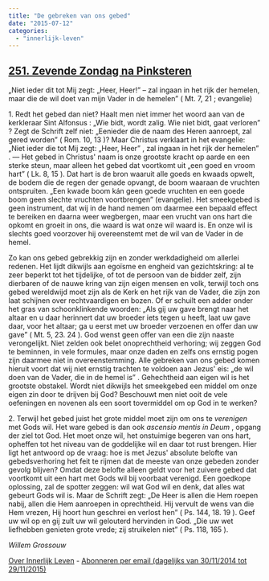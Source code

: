 ```yaml
---
title: "De gebreken van ons gebed"
date: "2015-07-12"
categories: 
  - "innerlijk-leven"
---
```


## [251\. Zevende Zondag na Pinksteren](http://ift.tt/1MnDIPp)

„Niet ieder dit tot Mij zegt: „Heer, Heer!” – zal ingaan in het rijk der hemelen, maar die de wil doet van mijn Vader in de hemelen” ( Mt. 7, 21 ; evangelie)

1\. Redt het gebed dan niet? Haalt men niet immer het woord aan van de kerkleraar Sint Alfonsus : „Wie bidt, wordt zalig. Wie niet bidt, gaat verloren” ? Zegt de Schrift zelf niet: „Eenieder die de naam des Heren aanroept, zal gered worden” ( Rom. 10, 13 )? Maar Christus verklaart in het evangelie: „Niet ieder die tot Mij zegt: „Heer, Heer” , zal ingaan in het rijk der hemelen” . — Het gebed in Christus' naam is onze grootste kracht op aarde en een sterke steun, maar alleen het gebed dat voortkomt uit „een goed en vroom hart” ( Lk. 8, 15 ). Dat hart is de bron waaruit alle goeds en kwaads opwelt, de bodem die de regen der genade opvangt, de boom waaraan de vruchten ontspruiten. „Een kwade boom kán geen goede vruchten en een goede boom geen slechte vruchten voortbrengen” (evangelie). Het smeekgebed is geen instrument, dat wij in de hand nemen om daarmee een bepaald effect te bereiken en daarna weer wegbergen, maar een vrucht van ons hart die opkomt en groeit in ons, die waard is wat onze wil waard is. En onze wil is slechts goed voorzover hij overeenstemt met de wil van de Vader in de hemel.

Zo kan ons gebed gebrekkig zijn en zonder werkdadigheid om allerlei redenen. Het lijdt dikwijls aan egoïsme en engheid van gezichtskring: al te zeer beperkt tot het tijdelijke, of tot de persoon van de bidder zelf, zijn dierbaren of de nauwe kring van zijn eigen mensen en volk, terwijl toch ons gebed wereldwijd moet zijn als de Kerk en het rijk van de Vader, die zijn zon laat schijnen over rechtvaardigen en bozen. Of er schuilt een adder onder het gras van schoonklinkende woorden: „Als gij uw gave brengt naar het altaar en u daar herinnert dat uw broeder iets tegen u heeft, laat uw gave daar, voor het altaar; ga u eerst met uw broeder verzoenen en offer dan uw gave” ( Mt. 5, 23. 24 ). God wenst geen offer van een die zijn naaste verongelijkt. Niet zelden ook belet onoprechtheid verhoring; wij zeggen God te beminnen, in vele formules, maar onze daden en zelfs ons ernstig pogen zijn daarmee niet in overeenstemming. Alle gebreken van ons gebed komen hieruit voort dat wij niet ernstig trachten te voldoen aan Jezus' eis: „de wil doen van de Vader, die in de hemel is” . Gehechtheid aan eigen wil is het grootste obstakel. Wordt niet dikwijls het smeekgebed een middel om onze eigen zin door te drijven bij God? Beschouwt men niet ooit de vele oefeningen en novenen als een soort tovermiddel om op God in te werken?

2\. Terwijl het gebed juist het grote middel moet zijn om ons te _verenigen_ met Gods wil. Het ware gebed is dan ook _ascensio mentis in Deum_ , opgang der ziel tot God. Het moet onze wil, het onstuimige begeren van ons hart, opheffen tot het niveau van de goddelijke wil en daar tot rust brengen. Hier ligt het antwoord op de vraag: hoe is met Jezus' absolute belofte van gebedsverhoring het feit te rijmen dat de meeste van onze gebeden zonder gevolg blijven? Omdat deze belofte alleen geldt voor het zuivere gebed dat voortkomt uit een hart met Gods wil bij voorbaat verenigd. Een goedkope oplossing, zal de spotter zeggen: wil wat God wil en denk, dat alles wat gebeurt Gods wil is. Maar de Schrift zegt: „De Heer is allen die Hem roepen nabij, allen die Hem aanroepen in oprechtheid. Hij vervult de wens van die Hem vrezen, Hij hoort hun geschrei en verlost hen” ( Ps. 144, 18. 19 ). Geef uw wil op en gij zult uw wil gelouterd hervinden in God. „Die uw wet liefhebben genieten grote vrede; zij struikelen niet” ( Ps. 118, 165 ).

_Willem Grossouw_

[Over Innerlijk Leven](http://ift.tt/1y6X5mY) - [Abonneren per email (dagelijks van 30/11/2014 tot 29/11/2015)](http://eepurl.com/9P3DT)
